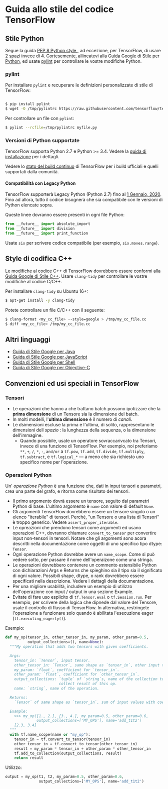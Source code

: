 # Guida allo stile del codice TensorFlow

## Stile Python

Segue la guida [PEP 8 Python style
](https://www.python.org/dev/peps/pep-0008/), ad eccezione, per TensorFlow, di usare 2
spazi invece di 4. Cortesemente, allineatevi alla
[Guida Google di Stile per Python](https://github.com/google/styleguide/blob/gh-pages/pyguide.md),
ed usate [pylint](https://www.pylint.org/) per controllare le vostre modifiche Python.


### pylint

Per installare `pylint` e recuperare le definizioni personalizzate di stile di TensorFlow:

```bash

$ pip install pylint
$ wget -O /tmp/pylintrc https://raw.githubusercontent.com/tensorflow/tensorflow/master/tensorflow/tools/ci_build/pylintrc

```

Per controllare un file con `pylint`:

```bash
$ pylint --rcfile=/tmp/pylintrc myfile.py
```

### Versioni di Python supportate

TensorFlow supporta Python 2.7 e Python >= 3.4. Vedere la
[guida di installazione](https://www.tensorflow.org/install) per i dettagli.

Vedere lo 
[stato del build continuo](https://github.com/tensorflow/tensorflow/blob/master/README.md#continuous-build-status)
di TensorFlow per i build ufficiali e quelli supportati dalla comunità.

#### Compatibilità con Legacy Python

TensorFlow supporterà Legacy Python (Python 2.7) fino al 
[1 Gennaio, 2020](https://groups.google.com/a/tensorflow.org/forum/#!searchin/announce/python$202.7%7Csort:date/announce/gVwS5RC8mds/dCt1ka2XAAAJ).
Fino ad allora, tutto il codice bisognerà che sia compatibile con le versioni di Python elencate sopra.

Queste linee dovranno essere presenti in ogni file Python:


```python
from __future__ import absolute_import
from __future__ import division
from __future__ import print_function
```

Usate `six` per scrivere codice compatibile (per esempio, `six.moves.range`).


## Style di codifica C++

Le modifiche al codice C++ di TensorFlow dovrebbero essere conformi alla 
[Guida Google di Stile C++](https://google.github.io/styleguide/cppguide.html). 
Usare `clang-tidy` per controllare le vostre modifiche al codice C/C++.

Per installare  `clang-tidy` su Ubuntu 16+:


```bash
$ apt-get install -y clang-tidy
```

Potete controllare un file C/C++ con il seguente:

```bash
$ clang-format <my_cc_file> --style=google > /tmp/my_cc_file.cc
$ diff <my_cc_file> /tmp/my_cc_file.cc
```

## Altri linguaggi

*   [Guida di Stile Google per Java](https://google.github.io/styleguide/javaguide.html)
*   [Guida di Stile Google per JavaScript](https://google.github.io/styleguide/jsguide.html)
*   [Guida di Stile Google per Shell](https://google.github.io/styleguide/shell.xml)
*   [Guida di Stile Google per Objective-C](https://google.github.io/styleguide/objcguide.html)




## Convenzioni ed usi speciali in TensorFlow

### Tensori

*   Le operazioni che hanno a che trattano batch possono ipotizzare che la **prima dimensione** di
    un Tensore sia la dimensione del batch.
*   In molti modelli, l'**ultima dimensione** è il numero di _canali_.
*   Le dsimensioni escluse la prima e l'ultima, di solito, rappresentano le dimensioni dell _spazio_
    : la lunghezza della sequenza, o la dimensione dell'immagine.
    *   Quando possibile, usate un operatore sovraccarivcato tra Tensori, invece di una funzione di TensorFlow. 
    Per esempio, noi preferiamo `**`, `+`, `/`, `*`, `-`, `and/or` a
    `tf.pow`, `tf.add`, `tf.divide`, `tf.multiply`, `tf.subtract`, e `tf.logical_*` —
    a meno che sia richiesto uno specifico nome per l'operazione.


### Operazioni Python

Un' _operazione Python_ è una funzione che, dati in input tensori e parametri,
crea una parte del grafo, e ritorna come risultato dei tensori.
*   Il primo argomento dovrà essere un tensore, seguito dai parametri Python di base.
    L'ultimo argomento è `name` con valore di default `None`.
*   Gli argomenti TensorFlow dovrebbero essere un tensore singolo o un elenco "iterabile" di 
    tensori. Perché, "un Tensore o una lista di Tensori" è troppo generico. Vedere `assert_proper_iterable`.
*   Le opreazioni che prendono tensori come argomenti ed usano operazioni C++, 
    dovranno chiamare `convert_to_tensor` per convertire input non-tensori in tensori.
    Notare che gli argomenti sono acora descritti nella documentazione come oggetti 
    di uno specifico tipo dtype: `Tensor`.
*   Ogni operazione Python dovrebbe avere un `name_scope`. 
    Come si può vedere sotto, per passare il nome dell'operaizone come una stringa.
*   Le operazioni dovrebbero contenere un commento estensibile Python con dichiarazioni
    Args e Returns che spieghino sia il tipo sia il significato di ogni valore. Possibili
    shape, dtype, o rank dovrebbero essere specificati nella descrizione. Vedere i
    dettagli della documentazione.
*   Per una migliore usabilità, includere un esempio di utilizzo dell'operazione con input / output
    in una sezione Example.
*   Evitate di fare uso esplicito di `tf.Tensor.eval` o `tf.Session.run`. Per esempio,
    per scrivere della logica che dipnede dal valore del Tensore, usate il controllo di flusso di TensorFlow.
    In alternativa, restringete l'operazione a funzionare solo quando è abilitata l'esecuzione eager
    (`tf.executing_eagerly()`).

Esempio:


```python
def my_op(tensor_in, other_tensor_in, my_param, other_param=0.5,
          output_collections=(), name=None):
  """My operation that adds two tensors with given coefficients.

  Args:
    tensor_in: `Tensor`, input tensor.
    other_tensor_in: `Tensor`, same shape as `tensor_in`, other input tensor.
    my_param: `float`, coefficient for `tensor_in`.
    other_param: `float`, coefficient for `other_tensor_in`.
    output_collections: `tuple` of `string`s, name of the collection to
                        collect result of this op.
    name: `string`, name of the operation.

  Returns:
    `Tensor` of same shape as `tensor_in`, sum of input values with coefficients.

  Example:
    >>> my_op([1., 2.], [3., 4.], my_param=0.5, other_param=0.6,
              output_collections=['MY_OPS'], name='add_t1t2')
    [2.3, 3.4]
  """
  with tf.name_scope(name or "my_op"):
    tensor_in = tf.convert_to_tensor(tensor_in)
    other_tensor_in = tf.convert_to_tensor(other_tensor_in)
    result = my_param * tensor_in + other_param * other_tensor_in
    tf.add_to_collection(output_collections, result)
    return result
```

Utilizzo:

```python
output = my_op(t1, t2, my_param=0.5, other_param=0.6,
               output_collections=['MY_OPS'], name='add_t1t2')
```
